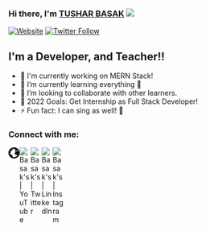 ### Hi there, I'm [TUSHAR BASAK][website] <img src="https://media.giphy.com/media/hvRJCLFzcasrR4ia7z/giphy.gif" width="25px">

[![Website](https://img.shields.io/website?label=Basak.com&style=for-the-badge&url=https%3A%2F%2Fcodestackr.com)](https://tushar0o7.github.io/website/)
[![Twitter Follow](https://img.shields.io/twitter/follow/TUSHARBASAK5?color=%231DA1F2&label=FOLLOW%20%40TUSHARBASAK5&logo=TWITTER&style=for-the-badge)](https://twitter.com/intent/follow?original_referer=https%3A%2F%2Fgithub.com%2FTUSHARBASAK5&screen_name=TUSHARBASAK5)

## I'm a Developer, and Teacher!!

- 🔭 I'm currently working on MERN Stack!
- 🌱 I’m currently learning everything 🤣
- 👯 I’m looking to collaborate with other learners.
- 🥅 2022 Goals: Get Internship as Full Stack Developer!
- ⚡ Fun fact: I can sing as well! 🤣

### Connect with me:

[<img align="left" alt="My Portfolio" width="22px" src="https://raw.githubusercontent.com/iconic/open-iconic/master/svg/globe.svg" />][website]
[<img align="left" alt="Basak's | YouTube" width="22px" src="https://cdn.jsdelivr.net/npm/simple-icons@v3/icons/youtube.svg" />][youtube]
[<img align="left" alt="Basak's | Twitter" width="22px" src="https://cdn.jsdelivr.net/npm/simple-icons@v3/icons/twitter.svg" />][twitter]
[<img align="left" alt="Basak's | LinkedIn" width="22px" src="https://cdn.jsdelivr.net/npm/simple-icons@v3/icons/linkedin.svg" />][linkedin]
[<img align="left" alt="Basak's | Instagram" width="22px" src="https://cdn.jsdelivr.net/npm/simple-icons@v3/icons/instagram.svg" />][instagram]

<br />


[website]: https://tushar0o7.github.io/website/
[twitter]: https://twitter.com/intent/follow?original_referer=https%3A%2F%2Fgithub.com%2FTUSHARBASAK5&screen_name=TUSHARBASAK5
[youtube]: https://youtube.com/channel/UCAmpu78talgJudagNngZB3g
[instagram]: https://instagram.com/tushar0o7
[linkedin]: https://linkedin.com/in/tushar-basak-899b381b2/
